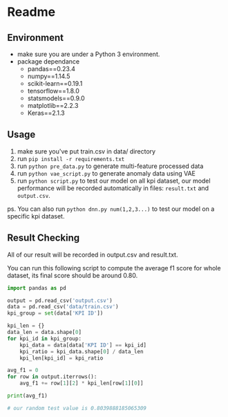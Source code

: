 # Readme

## Environment
- make sure you are under a Python 3 environment.
- package dependance
	- pandas==0.23.4
	- numpy==1.14.5
	- scikit-learn==0.19.1
	- tensorflow==1.8.0
	- statsmodels==0.9.0
	- matplotlib==2.2.3
	- Keras==2.1.3

## Usage

1. make sure you've put train.csv in data/ directory
2. run `pip install -r requirements.txt`
3. run `python pre_data.py` to generate multi-feature processed data
4. run `python vae_script.py` to generate anomaly data using VAE
5. run `python script.py` to test our model on all kpi dataset, our model performance will be recorded automatically in files: `result.txt` and `output.csv`.

ps. You can also run `python dnn.py num(1,2,3...)` to test our model on a specific kpi dataset.

## Result Checking

All of our result will be recorded in output.csv and result.txt.

You can run this following script to compute the average f1 score for whole dataset, its final score should be around 0.80.

```Python
import pandas as pd

output = pd.read_csv('output.csv')
data = pd.read_csv('data/train.csv')
kpi_group = set(data['KPI ID'])

kpi_len = {}
data_len = data.shape[0]
for kpi_id in kpi_group:
    kpi_data = data[data['KPI ID'] == kpi_id]
    kpi_ratio = kpi_data.shape[0] / data_len
    kpi_len[kpi_id] = kpi_ratio

avg_f1 = 0
for row in output.iterrows():
    avg_f1 += row[1][2] * kpi_len[row[1][0]]

print(avg_f1)

# our random test value is 0.8039888185065309
```
